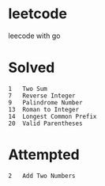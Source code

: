 # leetcode
leecode with go

# Solved
```
1   Two Sum
7   Reverse Integer
9   Palindrome Number  
13  Roman to Integer  
14  Longest Common Prefix  
20	Valid Parentheses    	
```

# Attempted
```
2   Add Two Numbers
```
